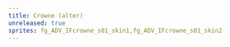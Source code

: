 ```yaml
---
title: Crowne (alter)
unreleased: true
sprites: fg_ADV_IFcrowne_s01_skin1,fg_ADV_IFcrowne_s01_skin2
---
```


